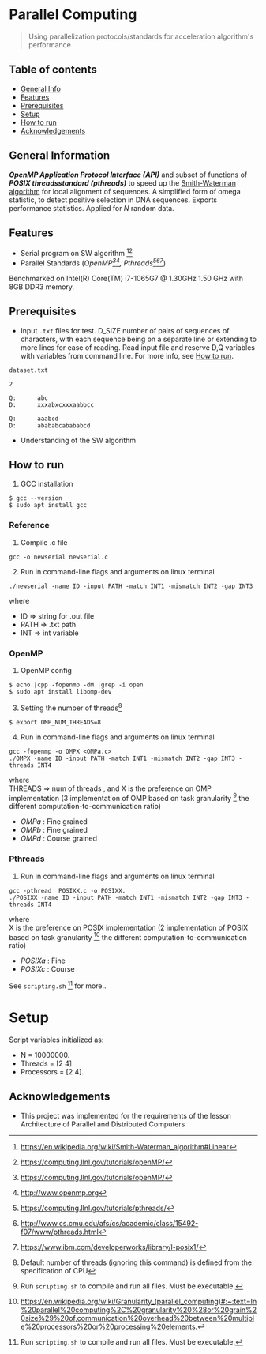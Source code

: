 # Parallel Computing
>  Using parallelization protocols/standards for acceleration algorithm's performance



## Table of contents
* [General Info](#general-information)
* [Features](#features)
* [Prerequisites](#prerequisites)
* [Setup](#setup)
* [How to run](#how-to-run)
* [Acknowledgements](#acknowledgements)


## General Information
_**OpenMP Application Protocol Interface (API)**_ and subset of functions of _**POSIX threadsstandard (pthreads)**_ to speed up the [Smith-Waterman algorithm](https://cs.stanford.edu/people/eroberts/courses/soco/projects/computers-and-the-hgp/smith_waterman.htm) for local
alignment of sequences. A simplified form of omega statistic, to detect positive selection in DNA sequences. Exports performance statistics. Applied for *N* random data.
 

## Features
* Serial program on SW algorithm [^2][^3]
* Parallel Standards (_OpenMP[^3][^4], Pthreads[^5][^6][^7]_)

Benchmarked on Intel(R) Core(TM) i7-1065G7 @ 1.30GHz 1.50 GHz with 8GB DDR3 memory.

## Prerequisites 
* Input `.txt` files for test. D_SIZE number of pairs of sequences
of characters, with each sequence being on a separate line or extending to
more lines for ease of reading. Read input file and reserve D,Q variables with variables from command line. For more info, see [How to run](#how-to-run).

`dataset.txt`
```
2

Q:      abc
D:      xxxabxcxxxaabbcc

Q:      aaabcd
D:      abababcabababcd
```

* Understanding of the SW algorithm

## How to run

1. GCC installation
```
$ gcc --version
$ sudo apt install gcc
```
### Reference
1. Compile .c file
```
gcc -o newserial newserial.c
```

2. Run in command-line flags and arguments on linux terminal
```
./newserial -name ID -input PATH -match INT1 -mismatch INT2 -gap INT3
```
where 
* ID => string for .out file
* PATH => .txt path
* INT => int variable


### OpenMP

1. OpenMP config
```
$ echo |cpp -fopenmp -dM |grep -i open
$ sudo apt install libomp-dev
```

3. Setting the number of threads[^8]
```
$ export OMP_NUM_THREADS=8 
```

4. Run in command-line flags and arguments on linux terminal
```
gcc -fopenmp -o OMPX <OMPa.c>
./OMPX -name ID -input PATH -match INT1 -mismatch INT2 -gap INT3 -threads INT4
```
where  <br>
THREADS => num of threads , and X is the preference on OMP implementation (3 implementation of OMP based on task granularity [^10] the different computation-to-communication ratio)
* _OMPa_ : Fine grained
* _OMPb_ : Fine grained
* _OMPd_ : Course grained

### Pthreads

1. Run in command-line flags and arguments on linux terminal
```
gcc -pthread  POSIXX.c -o POSIXX.
./POSIXX -name ID -input PATH -match INT1 -mismatch INT2 -gap INT3 -threads INT4
```
where <br> X is the preference on POSIX implementation (2 implementation of POSIX based on task granularity [^9] the different computation-to-communication ratio)

* _POSIXa_ : Fine
* _POSIXc_ : Course


See `scripting.sh` [^10] for more..


# Setup
Script  variables initialized as:
* N = 10000000. 
* Threads = [2 4]
* Processors = [2 4].


## Acknowledgements
* This project was implemented for the requirements of the lesson Architecture of Parallel and Distributed Computers

[^1]: https://en.wikipedia.org/wiki/Smith-Waterman_algorithm
[^2]: https://en.wikipedia.org/wiki/Smith-Waterman_algorithm#Linear
[^3]: https://computing.llnl.gov/tutorials/openMP/
[^4]: http://www.openmp.org
[^5]: https://computing.llnl.gov/tutorials/pthreads/
[^6]: http://www.cs.cmu.edu/afs/cs/academic/class/15492-f07/www/pthreads.html
[^7]: https://www.ibm.com/developerworks/library/l-posix1/
[^8]: Default number of threads (ignoring this command) is defined from the specification of CPU
[^9]: https://en.wikipedia.org/wiki/Granularity_(parallel_computing)#:~:text=In%20parallel%20computing%2C%20granularity%20%28or%20grain%20size%29%20of,communication%20overhead%20between%20multiple%20processors%20or%20processing%20elements.
[^10]: Run `scripting.sh` to compile and run all files. Must be executable. 


